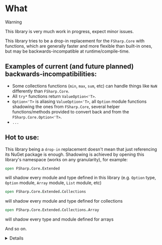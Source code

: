 # What

> [!WARNING]
> This library is very much work in progress, expect minor issues.

This library tries to be a drop-in replacement for the `FSharp.Core` with functions, which are generally faster and more flexible than built-in ones, but may be backwards-incompatible at runtime/compile-time.

## Examples of current (and future planned) backwards-incompatibilities:
- Some collections functions (`min`, `max`, `sum`, etc) can handle things like `NaN` differently than `FSharp.Core`.
- All `try*` functions return `ValueOption<'T>`.
- `Option<'T>` is aliasing `ValueOption<'T>`, all `Option` module functions shadowing the ones from `FSharp.Core`, several helper functions/methods provided to convert back and from the `FSharp.Core.Option<'T>`.
- `...`

## Hot to use:
This library being a `drop-in` replacement doesn't mean that just referencing its NuGet package is enough. Shadowing is achieved by opening this library's namespace (works on any granularity), for example:

```fsharp
open FSharp.Core.Extended
```

will shadow every module and type defined in this library (e.g. `Option` type, `Option` module, `Array` module, `List` module, etc)


```fsharp
open FSharp.Core.Extended.Collections
```

will shadow every module and type defined for collections


```fsharp
open FSharp.Core.Extended.Collections.Array
```

will shadow every type and module defined for arrays


And so on.

<details>
## Latest [benchmarks](tests/benchmarks) from my Macbook Pro M2:
```

BenchmarkDotNet v0.13.10, macOS Sonoma 14.2 (23C5030f) [Darwin 23.2.0]
Apple M2 Max, 1 CPU, 12 logical and 12 physical cores
.NET SDK 8.0.100-rc.2.23502.2
  [Host]     : .NET 8.0.0 (8.0.23.47906), Arm64 RyuJIT AdvSIMD DEBUG
  Job-DSPPPV : .NET 8.0.0 (8.0.23.47906), Arm64 RyuJIT AdvSIMD

Jit=RyuJit  Concurrent=True  Server=True

```
| Type                      | Method                           | ArraySize | Mean            | Error         | StdDev        | Completed Work Items | Lock Contentions | Gen0     | Exceptions | Allocated  |
|-------------------------- |--------------------------------- |---------- |----------------:|--------------:|--------------:|---------------------:|-----------------:|---------:|-----------:|-----------:|
| ArrayMaxBenchmark&lt;Int32&gt;  | &#39;Array.max - FSharp.Core&#39;        | 1000      |     30,256.4 ns |      99.25 ns |      87.98 ns |                    - |                - |   0.3662 |          - |    47952 B |
| ArrayMaxBenchmark&lt;Int32&gt;  | &#39;Array.max - FSharp.Core.Extended&#39; | 1000      |        117.6 ns |       1.80 ns |       1.68 ns |                    - |                - |        - |          - |          - |
| ArrayMaxBenchmark&lt;Int32&gt;  | &#39;Array.max - FSharp.Core&#39;        | 10000     |    300,712.0 ns |   1,065.59 ns |     944.62 ns |                    - |                - |   3.9063 |          - |   479952 B |
| ArrayMaxBenchmark&lt;Int32&gt;  | &#39;Array.max - FSharp.Core.Extended&#39; | 10000     |      1,427.0 ns |      17.18 ns |      16.07 ns |                    - |                - |        - |          - |          - |
| ArrayMaxBenchmark&lt;Int32&gt;  | &#39;Array.max - FSharp.Core&#39;        | 100000    |  3,016,762.7 ns |   7,449.48 ns |   6,603.77 ns |                    - |                - |  39.0625 |          - |  4799955 B |
| ArrayMaxBenchmark&lt;Int32&gt;  | &#39;Array.max - FSharp.Core.Extended&#39; | 100000    |     14,613.6 ns |      58.70 ns |      54.91 ns |                    - |                - |        - |          - |          - |
| ArrayMaxBenchmark&lt;Int32&gt;  | &#39;Array.max - FSharp.Core&#39;        | 1000000   | 31,019,018.2 ns |  91,488.90 ns |  81,102.52 ns |                    - |                - | 375.0000 |          - | 47999975 B |
| ArrayMaxBenchmark&lt;Int32&gt;  | &#39;Array.max - FSharp.Core.Extended&#39; | 1000000   |    146,386.1 ns |   1,389.49 ns |   1,299.73 ns |                    - |                - |        - |          - |          - |
| ArrayMaxBenchmark&lt;Int32&gt;  | &#39;Array.max - FSharp.Core&#39;        | 2000000   | 60,629,290.8 ns | 436,017.09 ns | 364,094.02 ns |                    - |                - | 750.0000 |          - | 96000044 B |
| ArrayMaxBenchmark&lt;Int32&gt;  | &#39;Array.max - FSharp.Core.Extended&#39; | 2000000   |    294,907.8 ns |   2,919.77 ns |   2,731.15 ns |                    - |                - |        - |          - |          - |
| ArrayMaxBenchmark&lt;Int64&gt;  | &#39;Array.max - FSharp.Core&#39;        | 1000      |     30,196.9 ns |      63.21 ns |      59.13 ns |                    - |                - |   0.3662 |          - |    47952 B |
| ArrayMaxBenchmark&lt;Int64&gt;  | &#39;Array.max - FSharp.Core.Extended&#39; | 1000      |        503.5 ns |       1.33 ns |       1.24 ns |                    - |                - |        - |          - |          - |
| ArrayMaxBenchmark&lt;Int64&gt;  | &#39;Array.max - FSharp.Core&#39;        | 10000     |    301,220.3 ns |     753.45 ns |     667.92 ns |                    - |                - |   3.9063 |          - |   479952 B |
| ArrayMaxBenchmark&lt;Int64&gt;  | &#39;Array.max - FSharp.Core.Extended&#39; | 10000     |      5,702.3 ns |       9.89 ns |       8.26 ns |                    - |                - |        - |          - |          - |
| ArrayMaxBenchmark&lt;Int64&gt;  | &#39;Array.max - FSharp.Core&#39;        | 100000    |  3,017,843.7 ns |  30,831.74 ns |  27,331.53 ns |                    - |                - |  39.0625 |          - |  4799955 B |
| ArrayMaxBenchmark&lt;Int64&gt;  | &#39;Array.max - FSharp.Core.Extended&#39; | 100000    |     57,945.9 ns |     660.97 ns |     618.27 ns |                    - |                - |        - |          - |          - |
| ArrayMaxBenchmark&lt;Int64&gt;  | &#39;Array.max - FSharp.Core&#39;        | 1000000   | 30,349,593.9 ns |  84,386.58 ns |  78,935.26 ns |                    - |                - | 333.3333 |          - | 48000001 B |
| ArrayMaxBenchmark&lt;Int64&gt;  | &#39;Array.max - FSharp.Core.Extended&#39; | 1000000   |    586,054.1 ns |   3,875.16 ns |   3,624.83 ns |                    - |                - |        - |          - |        1 B |
| ArrayMaxBenchmark&lt;Int64&gt;  | &#39;Array.max - FSharp.Core&#39;        | 2000000   | 74,387,851.6 ns | 772,736.35 ns | 685,010.65 ns |                    - |                - | 714.2857 |          - | 96000057 B |
| ArrayMaxBenchmark&lt;Int64&gt;  | &#39;Array.max - FSharp.Core.Extended&#39; | 2000000   |  1,189,814.5 ns |  16,878.39 ns |  15,788.06 ns |                    - |                - |        - |          - |        1 B |
| ArrayMaxBenchmark&lt;Double&gt; | &#39;Array.max - FSharp.Core&#39;        | 1000      |     33,369.3 ns |      76.55 ns |      71.60 ns |                    - |                - |   0.3662 |          - |    47952 B |
| ArrayMaxBenchmark&lt;Double&gt; | &#39;Array.max - FSharp.Core.Extended&#39; | 1000      |      2,023.4 ns |      10.25 ns |       9.59 ns |                    - |                - |        - |          - |       32 B |
| ArrayMaxBenchmark&lt;Double&gt; | &#39;Array.max - FSharp.Core&#39;        | 10000     |    333,861.9 ns |   1,267.03 ns |   1,185.18 ns |                    - |                - |   3.9063 |          - |   479952 B |
| ArrayMaxBenchmark&lt;Double&gt; | &#39;Array.max - FSharp.Core.Extended&#39; | 10000     |     20,025.4 ns |      64.02 ns |      59.89 ns |                    - |                - |        - |          - |       32 B |
| ArrayMaxBenchmark&lt;Double&gt; | &#39;Array.max - FSharp.Core&#39;        | 100000    |  3,328,309.9 ns |   6,227.70 ns |   5,520.69 ns |                    - |                - |  39.0625 |          - |  4799955 B |
| ArrayMaxBenchmark&lt;Double&gt; | &#39;Array.max - FSharp.Core.Extended&#39; | 100000    |    204,124.4 ns |   2,799.66 ns |   2,618.80 ns |                    - |                - |        - |          - |       32 B |
| ArrayMaxBenchmark&lt;Double&gt; | &#39;Array.max - FSharp.Core&#39;        | 1000000   | 33,365,733.5 ns | 129,606.86 ns | 114,893.10 ns |                    - |                - | 333.3333 |          - | 48000001 B |
| ArrayMaxBenchmark&lt;Double&gt; | &#39;Array.max - FSharp.Core.Extended&#39; | 1000000   |  2,012,827.2 ns |  13,210.22 ns |  12,356.84 ns |                    - |                - |        - |          - |       35 B |
| ArrayMaxBenchmark&lt;Double&gt; | &#39;Array.max - FSharp.Core&#39;        | 2000000   | 67,436,583.3 ns | 785,460.42 ns | 696,290.20 ns |                    - |                - | 750.0000 |          - | 96000044 B |
| ArrayMaxBenchmark&lt;Double&gt; | &#39;Array.max - FSharp.Core.Extended&#39; | 2000000   |  3,972,294.0 ns |  17,859.48 ns |  16,705.77 ns |                    - |                - |        - |          - |       38 B |
| ArrayMinBenchmark&lt;Int32&gt;  | &#39;Array.min - FSharp.Core&#39;        | 1000      |     30,199.9 ns |      75.38 ns |      66.82 ns |                    - |                - |   0.3662 |          - |    47952 B |
| ArrayMinBenchmark&lt;Int32&gt;  | &#39;Array.min - FSharp.Core.Extended&#39; | 1000      |        116.9 ns |       1.26 ns |       1.18 ns |                    - |                - |        - |          - |          - |
| ArrayMinBenchmark&lt;Int32&gt;  | &#39;Array.min - FSharp.Core&#39;        | 10000     |    302,357.9 ns |     958.90 ns |     800.72 ns |                    - |                - |   3.9063 |          - |   479952 B |
| ArrayMinBenchmark&lt;Int32&gt;  | &#39;Array.min - FSharp.Core.Extended&#39; | 10000     |      1,413.9 ns |       2.63 ns |       2.33 ns |                    - |                - |        - |          - |          - |
| ArrayMinBenchmark&lt;Int32&gt;  | &#39;Array.min - FSharp.Core&#39;        | 100000    |  3,015,049.3 ns |   6,340.93 ns |   5,931.31 ns |                    - |                - |  39.0625 |          - |  4799955 B |
| ArrayMinBenchmark&lt;Int32&gt;  | &#39;Array.min - FSharp.Core.Extended&#39; | 100000    |     14,429.8 ns |      28.30 ns |      26.47 ns |                    - |                - |        - |          - |          - |
| ArrayMinBenchmark&lt;Int32&gt;  | &#39;Array.min - FSharp.Core&#39;        | 1000000   | 30,453,994.4 ns | 129,116.10 ns | 120,775.28 ns |                    - |                - | 357.1429 |          - | 48000005 B |
| ArrayMinBenchmark&lt;Int32&gt;  | &#39;Array.min - FSharp.Core.Extended&#39; | 1000000   |    144,359.4 ns |     227.00 ns |     212.34 ns |                    - |                - |        - |          - |          - |
| ArrayMinBenchmark&lt;Int32&gt;  | &#39;Array.min - FSharp.Core&#39;        | 2000000   | 60,428,326.1 ns | 254,932.11 ns | 225,990.67 ns |                    - |                - | 714.2857 |          - | 96000057 B |
| ArrayMinBenchmark&lt;Int32&gt;  | &#39;Array.min - FSharp.Core.Extended&#39; | 2000000   |    289,552.9 ns |   1,346.62 ns |   1,259.63 ns |                    - |                - |        - |          - |          - |
| ArrayMinBenchmark&lt;Int64&gt;  | &#39;Array.min - FSharp.Core&#39;        | 1000      |     30,228.6 ns |      78.74 ns |      73.66 ns |                    - |                - |   0.3662 |          - |    47952 B |
| ArrayMinBenchmark&lt;Int64&gt;  | &#39;Array.min - FSharp.Core.Extended&#39; | 1000      |        508.6 ns |       8.17 ns |       7.64 ns |                    - |                - |        - |          - |          - |
| ArrayMinBenchmark&lt;Int64&gt;  | &#39;Array.min - FSharp.Core&#39;        | 10000     |    302,161.4 ns |   1,943.39 ns |   1,817.85 ns |                    - |                - |   3.9063 |          - |   479952 B |
| ArrayMinBenchmark&lt;Int64&gt;  | &#39;Array.min - FSharp.Core.Extended&#39; | 10000     |      5,859.3 ns |      60.13 ns |      56.24 ns |                    - |                - |        - |          - |          - |
| ArrayMinBenchmark&lt;Int64&gt;  | &#39;Array.min - FSharp.Core&#39;        | 100000    |  3,027,836.1 ns |   8,373.09 ns |   6,991.91 ns |                    - |                - |  39.0625 |          - |  4799955 B |
| ArrayMinBenchmark&lt;Int64&gt;  | &#39;Array.min - FSharp.Core.Extended&#39; | 100000    |     58,233.3 ns |     749.00 ns |     700.62 ns |                    - |                - |        - |          - |          - |
| ArrayMinBenchmark&lt;Int64&gt;  | &#39;Array.min - FSharp.Core&#39;        | 1000000   | 30,948,529.4 ns |  83,593.15 ns |  74,103.15 ns |                    - |                - | 333.3333 |          - | 48000001 B |
| ArrayMinBenchmark&lt;Int64&gt;  | &#39;Array.min - FSharp.Core.Extended&#39; | 1000000   |    588,418.3 ns |   4,100.06 ns |   3,835.20 ns |                    - |                - |        - |          - |        1 B |
| ArrayMinBenchmark&lt;Int64&gt;  | &#39;Array.min - FSharp.Core&#39;        | 2000000   | 60,807,061.8 ns | 359,024.75 ns | 299,801.93 ns |                    - |                - | 714.2857 |          - | 96000057 B |
| ArrayMinBenchmark&lt;Int64&gt;  | &#39;Array.min - FSharp.Core.Extended&#39; | 2000000   |  1,183,861.7 ns |   7,259.66 ns |   6,790.69 ns |                    - |                - |        - |          - |        1 B |
| ArrayMinBenchmark&lt;Double&gt; | &#39;Array.min - FSharp.Core&#39;        | 1000      |     33,803.2 ns |     105.65 ns |      98.83 ns |                    - |                - |   0.3662 |          - |    47952 B |
| ArrayMinBenchmark&lt;Double&gt; | &#39;Array.min - FSharp.Core.Extended&#39; | 1000      |      2,002.9 ns |       5.84 ns |       4.88 ns |                    - |                - |        - |          - |       32 B |
| ArrayMinBenchmark&lt;Double&gt; | &#39;Array.min - FSharp.Core&#39;        | 10000     |    337,769.6 ns |   1,467.24 ns |   1,372.46 ns |                    - |                - |   3.9063 |          - |   479952 B |
| ArrayMinBenchmark&lt;Double&gt; | &#39;Array.min - FSharp.Core.Extended&#39; | 10000     |     19,943.2 ns |      65.47 ns |      61.24 ns |                    - |                - |        - |          - |       32 B |
| ArrayMinBenchmark&lt;Double&gt; | &#39;Array.min - FSharp.Core&#39;        | 100000    |  3,337,424.5 ns |  11,022.19 ns |  10,310.17 ns |                    - |                - |  39.0625 |          - |  4799955 B |
| ArrayMinBenchmark&lt;Double&gt; | &#39;Array.min - FSharp.Core.Extended&#39; | 100000    |    199,199.8 ns |     708.99 ns |     663.19 ns |                    - |                - |        - |          - |       32 B |
| ArrayMinBenchmark&lt;Double&gt; | &#39;Array.min - FSharp.Core&#39;        | 1000000   | 33,250,394.5 ns |  86,292.51 ns |  76,496.06 ns |                    - |                - | 375.0000 |          - | 47999998 B |
| ArrayMinBenchmark&lt;Double&gt; | &#39;Array.min - FSharp.Core.Extended&#39; | 1000000   |  1,980,354.2 ns |   5,570.30 ns |   5,210.46 ns |                    - |                - |        - |          - |       35 B |
| ArrayMinBenchmark&lt;Double&gt; | &#39;Array.min - FSharp.Core&#39;        | 2000000   | 66,489,180.2 ns | 118,303.97 ns | 110,661.61 ns |                    - |                - | 750.0000 |          - | 96000044 B |
| ArrayMinBenchmark&lt;Double&gt; | &#39;Array.min - FSharp.Core.Extended&#39; | 2000000   |  4,029,762.6 ns |  12,493.23 ns |  11,686.17 ns |                    - |                - |        - |          - |       38 B |
</details>

